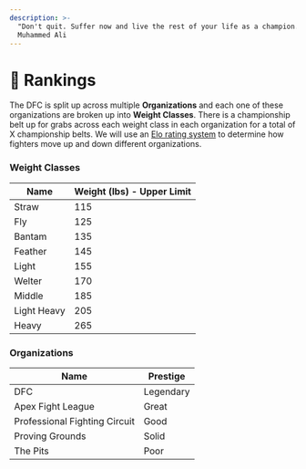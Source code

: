 ```yaml
---
description: >-
  "Don't quit. Suffer now and live the rest of your life as a champion." -
  Muhammed Ali
---
```


# 🥇 Rankings

The DFC is split up across multiple **Organizations** and each one of these organizations are broken up into **Weight Classes**. There is a championship belt up for grabs across each weight class in each organization for a total of X championship belts. We will use an [Elo rating system](https://en.wikipedia.org/wiki/Elo\_rating\_system) to determine how fighters move up and down different organizations.

### Weight Classes

| Name        | Weight (lbs) - Upper Limit |
| ----------- | -------------------------- |
| Straw       | 115                        |
| Fly         | 125                        |
| Bantam      | 135                        |
| Feather     | 145                        |
| Light       | 155                        |
| Welter      | 170                        |
| Middle      | 185                        |
| Light Heavy | 205                        |
| Heavy       | 265                        |

### Organizations

| Name                           | Prestige  |
| ------------------------------ | --------- |
| DFC                            | Legendary |
| Apex Fight League              | Great     |
| Professional Fighting Circuit  | Good      |
| Proving Grounds                | Solid     |
| The Pits                       | Poor      |

